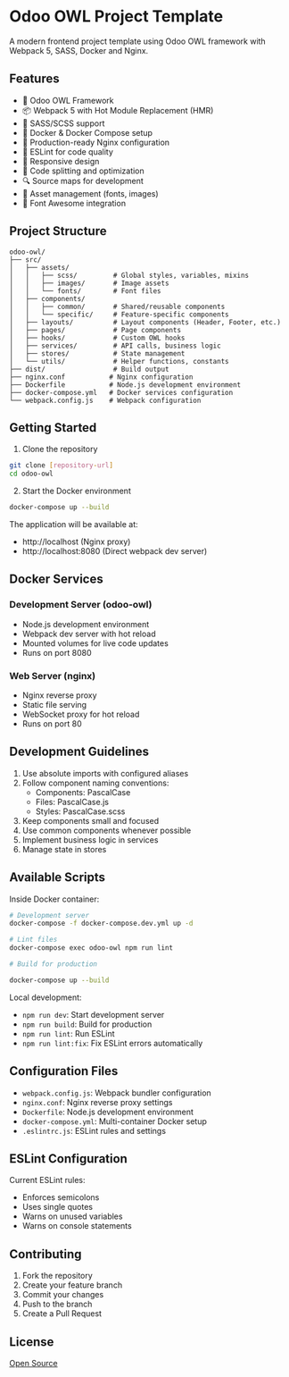 # Odoo OWL Project Template

A modern frontend project template using Odoo OWL framework with Webpack 5, SASS, Docker and Nginx.

## Features

- 🦉 Odoo OWL Framework
- 📦 Webpack 5 with Hot Module Replacement (HMR)
- 🎨 SASS/SCSS support
- 🐳 Docker & Docker Compose setup
- 🚀 Production-ready Nginx configuration
- 🔧 ESLint for code quality
- 📱 Responsive design
- 🎯 Code splitting and optimization
- 🔍 Source maps for development
- 🎁 Asset management (fonts, images)
- 🌈 Font Awesome integration

## Project Structure

```
odoo-owl/
├── src/
│   ├── assets/
│   │   ├── scss/         # Global styles, variables, mixins
│   │   ├── images/       # Image assets
│   │   └── fonts/        # Font files
│   ├── components/
│   │   ├── common/       # Shared/reusable components
│   │   └── specific/     # Feature-specific components
│   ├── layouts/          # Layout components (Header, Footer, etc.)
│   ├── pages/            # Page components
│   ├── hooks/            # Custom OWL hooks
│   ├── services/         # API calls, business logic
│   ├── stores/           # State management
│   └── utils/            # Helper functions, constants
├── dist/                 # Build output
├── nginx.conf           # Nginx configuration
├── Dockerfile           # Node.js development environment
├── docker-compose.yml   # Docker services configuration
└── webpack.config.js    # Webpack configuration
```

## Getting Started

1. Clone the repository
```bash
git clone [repository-url]
cd odoo-owl
```

2. Start the Docker environment
```bash
docker-compose up --build
```

The application will be available at:
- http://localhost (Nginx proxy)
- http://localhost:8080 (Direct webpack dev server)

## Docker Services

### Development Server (odoo-owl)
- Node.js development environment
- Webpack dev server with hot reload
- Mounted volumes for live code updates
- Runs on port 8080

### Web Server (nginx)
- Nginx reverse proxy
- Static file serving
- WebSocket proxy for hot reload
- Runs on port 80

## Development Guidelines

1. Use absolute imports with configured aliases
2. Follow component naming conventions:
   - Components: PascalCase
   - Files: PascalCase.js
   - Styles: PascalCase.scss
3. Keep components small and focused
4. Use common components whenever possible
5. Implement business logic in services
6. Manage state in stores

## Available Scripts

Inside Docker container:
```bash
# Development server
docker-compose -f docker-compose.dev.yml up -d

# Lint files
docker-compose exec odoo-owl npm run lint

# Build for production

docker-compose up --build
```

Local development:
- `npm run dev`: Start development server
- `npm run build`: Build for production
- `npm run lint`: Run ESLint
- `npm run lint:fix`: Fix ESLint errors automatically

## Configuration Files

- `webpack.config.js`: Webpack bundler configuration
- `nginx.conf`: Nginx reverse proxy settings
- `Dockerfile`: Node.js development environment
- `docker-compose.yml`: Multi-container Docker setup
- `.eslintrc.js`: ESLint rules and settings

## ESLint Configuration

Current ESLint rules:
- Enforces semicolons
- Uses single quotes
- Warns on unused variables
- Warns on console statements

## Contributing

1. Fork the repository
2. Create your feature branch
3. Commit your changes
4. Push to the branch
5. Create a Pull Request

## License

[Open Source](LICENSE)
